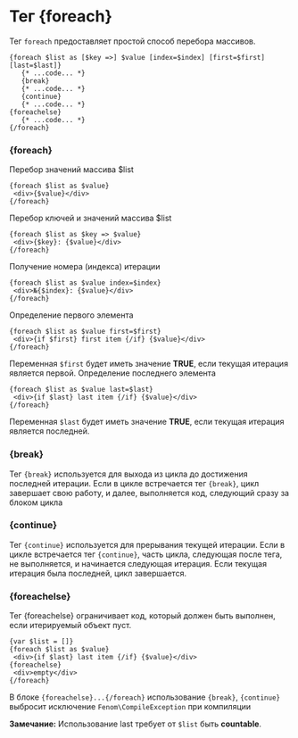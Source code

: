 Тег {foreach}
=============

Тег `foreach` предоставляет простой способ перебора массивов.

```smarty
{foreach $list as [$key =>] $value [index=$index] [first=$first] [last=$last]}
   {* ...code... *}
   {break}
   {* ...code... *}
   {continue}
   {* ...code... *}
{foreachelse}
   {* ...code... *}
{/foreach}
```

### {foreach}

Перебор значений массива $list

```smarty
{foreach $list as $value}
 <div>{$value}</div>
{/foreach}
```

Перебор ключей и значений массива $list

```smarty
{foreach $list as $key => $value}
 <div>{$key}: {$value}</div>
{/foreach}
```

Получение номера (индекса) итерации

```smarty
{foreach $list as $value index=$index}
 <div>№{$index}: {$value}</div>
{/foreach}
```

Определение первого элемента

```smarty
{foreach $list as $value first=$first}
 <div>{if $first} first item {/if} {$value}</div>
{/foreach}
```

Переменная `$first` будет иметь значение **TRUE**, если текущая итерация является первой.
Определение последнего элемента

```smarty
{foreach $list as $value last=$last}
 <div>{if $last} last item {/if} {$value}</div>
{/foreach}
```

Переменная `$last` будет иметь значение **TRUE**, если текущая итерация является последней.

### {break}

Тег `{break}` используется для выхода из цикла до достижения последней итерации. Если в цикле встречается тег `{break}`, цикл завершает свою работу, и далее, выполняется код, следующий сразу за блоком цикла

### {continue}

Тег `{continue}` используется для прерывания текущей итерации. Если в цикле встречается тег `{continue}`, часть цикла, следующая после тега, не выполняется, и начинается следующая итерация. Если текущая итерация была последней, цикл завершается.

### {foreachelse}

Тег {foreachelse} ограничивает код, который должен быть выполнен, если итерируемый объект пуст.

```smarty
{var $list = []}
{foreach $list as $value}
 <div>{if $last} last item {/if} {$value}</div>
{foreachelse}
 <div>empty</div>
{/foreach}
```

В блоке `{foreachelse}...{/foreach}` использование `{break}`, `{continue}` выбросит исключение `Fenom\CompileException` при компиляции

**Замечание:**
Использование last требует от `$list` быть **countable**.